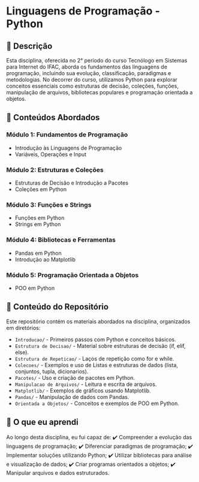 # Linguagens de Programação - Python

## 📌 Descrição

Esta disciplina, oferecida no 2° período do curso Tecnólogo em Sistemas para Internet do IFAC, aborda os fundamentos das linguagens de programação, incluindo sua evolução, classificação, paradigmas e metodologias. No decorrer do curso, utilizamos Python para explorar conceitos essenciais como estruturas de decisão, coleções, funções, manipulação de arquivos, bibliotecas populares e programação orientada a objetos.

## 📆 Conteúdos Abordados

### **Módulo 1: Fundamentos de Programação**
- Introdução às Linguagens de Programação
- Variáveis, Operações e Input

### **Módulo 2: Estruturas e Coleções**
- Estruturas de Decisão e Introdução a Pacotes
- Coleções em Python

### **Módulo 3: Funções e Strings**
- Funções em Python
- Strings em Python

### **Módulo 4: Bibliotecas e Ferramentas**
- Pandas em Python
- Introdução ao Matplotlib

### **Módulo 5: Programação Orientada a Objetos**
- POO em Python

## 📂 Conteúdo do Repositório

Este repositório contém os materiais abordados na disciplina, organizados em diretórios:

- `Introducao/` - Primeiros passos com Python e conceitos básicos.
- `Estrutura de Decisao/` - Material sobre estruturas de decisão (if, elif, else).
- `Estrutura de Repeticao/` - Laços de repetição como for e while.
- `Colecoes/` - Exemplos e uso de Listas e estruturas de dados (lista, conjuntos, tupla, dicionarios).
- `Pacotes/` - Uso e criação de pacotes em Python.
- `Manipulacao de Arquivos/` - Leitura e escrita de arquivos.
- `Matplotlib/` - Exemplos de gráficos usando Matplotlib.
- `Pandas/` - Manipulação de dados com Pandas.
- `Orientada a Objetos/` - Conceitos e exemplos de POO em Python.

## 🚀 O que eu aprendi

Ao longo desta disciplina, eu fui capaz de:
✔️ Compreender a evolução das linguagens de programação;
✔️ Diferenciar paradigmas de programação;
✔️ Implementar soluções utilizando Python;
✔️ Utilizar bibliotecas para análise e visualização de dados;
✔️ Criar programas orientados a objetos;
✔️ Manipular arquivos e dados estruturados.
